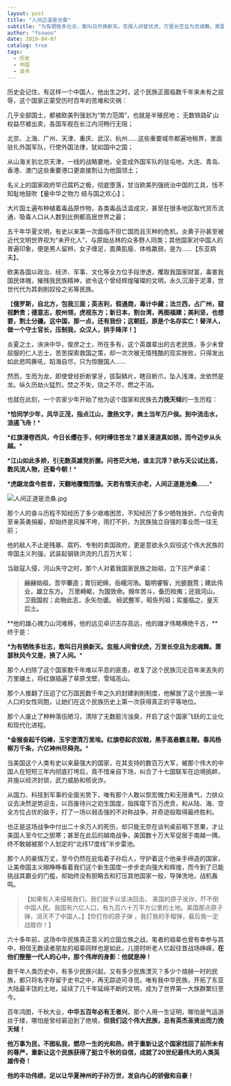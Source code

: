 ```yaml
---
layout: post
title: "人间正道是沧桑"
subtitle: "为有牺牲多壮志，敢叫日月换新天。忽报人间曾伏虎，万里长空且为忠魂舞。萧瑟秋风今又是，换了人间。"
author: "fsoooo"
date: 2019-04-07
catalog: true
tags:
  - 历史
  - 中国
  - 读书
---
```


历史会记住，有这样一个中国人，他出生之时，这个民族正面临数千年来未有之屈辱，这个国家正蒙受历时百年的苦难和灾祸：

几乎全部国土，都被欧美列强划为“势力范围”，也就是半殖民地； 无数铁路矿山权益尽被出卖，各国军舰在长江内河畅行无阻；

北京、上海、广州、天津、重庆、武汉、杭州……这些重要城市都遍地租界，里面驻扎外国军队，行使外国法律，犹如国中之国；

从山海关到北京天津，一线的战略要地，全变成外国军队的驻屯地，大连、青岛、香港、澳门这些重要港口更直接割让为他国领土；

名义上的国家政府早已腐朽之极，彻底堕落，甘当欧美列强统治中国的工具，恬不知耻地鼓吹【量中华之物力 结与国之欢心】；

大片国土遍布种植着毒品原作物，各类毒品泛滥成灾，甚至在很多地区取代货币流通，吸毒人口从人数到比例都高居世界之最；

五千年华夏文明，有史以来第一次面临不但亡国而且灭种的危机，炎黄子孙甚至被近代文明世界视为“未开化人”，与原始丛林的众多野人同类；其他国家对中国人的普遍印象，便是男人留辫，女子缠足，面黄肌瘦、体格羸弱，是为……【东亚病夫】。

欧美各国以政治、经济、军事、文化等全方位手段渗透，攫取我国家财富，毒害我国民体魄，摧残我民族精神，欲令这个曾经辉煌璀璨的文明，永久沉溺于泥潭，世世代代为其剥削奴役之劣等民族。

【**俄罗斯，自北方，包我三面；英吉利，假通商，毒计中藏；法兰西，占广州，窥视黔贵；德意志，胶州领，虎视东方；新日本，割台湾，再图福建；美利坚，也想要，割土分疆。这中国，那一点，还有我份；这朝廷，原是个名存实亡！替洋人，做一个守土官长，压制我，众汉人，拱手降洋！**】

炎夏之土，泱泱中华，俊彦之士，所在多有，这个英雄辈出的古老民族，多少未曾屈服的仁人志士，苦苦探索救国之策，却一次次被无情残酷的现实挫败，只得发出如此悲鸣撕吼，蹈海自尽，只为惊醒国人……

然而，生而为龙，即使曾经折断掌牙，拔裂鳞片，瞎目断爪，坠入浅滩，龙依然是龙。纵久历劫火猛烈，焚之不失，烧之不尽，燃之不消。

也就在此刻，一个农家少年开始了他为这个国家和民族去**力挽天倾**的一生历程：

**\*恰同学少年，风华正茂，指点江山，激扬文字，粪土当年万户侯。到中流击水，浪遏飞舟！***

**\*红旗漫卷西风，今日长缨在手，何时缚住苍龙？雄关漫道真如铁，而今迈步从头越。***

**\*江山如此多娇，引无数英雄竞折腰。问苍茫大地，谁主沉浮？欲与天公试比高，数风流人物，还看今朝！***

**\*虎踞龙盘今胜昔，天翻地覆慨而慷。天若有情天亦老，人间正道是沧桑……***

![人间正道是沧桑.jpg](https://upload-images.jianshu.io/upload_images/15749314-198c93450ab33d0b.jpg?imageMogr2/auto-orient/strip%7CimageView2/2/w/1240)


那个人的奋斗历程不知经历了多少艰难困苦，不知经历了多少牺牲挫折，六位骨肉至亲英勇捐躯，却始终是风摧不垮，雨打不折，为民族独立自强的事业而一往无前；

他的敌人不止是残暴、腐朽、专制的卖国政府，更是意欲永久奴役这个伟大民族的帝国主义列强，武装起钢铁洪流的几百万大军；

当敌寇入侵，河山失守之时，那个人对着我国家民族之始祖，立下庄严承诺：

> **赫赫始祖，吾华肇造；胄衍祀绵，岳峨河浩。聪明睿智，光披遐荒；建此伟业，雄立东方。**
> **万里崎岖，为国效命。频年苦斗，备历险夷；还我河山，卫我国权；此物此志，永矢勿谖。**
> **经武整军，昭告列祖；实鉴临之，皇天后土。**

**他的雄心魄力山河难移，他的远见卓识志存高远，他的雄才伟略横绝千古，**终于是：

**\*为有牺牲多壮志，敢叫日月换新天。忽报人间曾伏虎，万里长空且为忠魂舞。萧瑟秋风今又是，换了人间。***

那个人扫除了这个国家数千年难以平息的匪患，收复了这个民族沉沦百年来丢失的万里疆土，将红旗插遍了草原戈壁，雪域高山。

那个人推翻了压迫了亿万国民数千年之久的封建剥削制度，他解放了这个民族一半人口的女性同胞，让她们在这个民族历史上第一次获得真正的平等地位。

那个人废止了种种落伍陋习，清除了无数脏污浊臭，开启了这个国家飞跃的工业化和现代化进程。

**\*金猴奋起千钧棒，玉宇澄清万里埃。红旗卷起农奴戟，黑手高悬霸主鞭。春风杨柳万千条，六亿神州尽舜尧。***

当美国这个人类有史以来最强大的国家，在其支持的数百万大军，被那个伟大的中国人在短短三年内彻底打垮后，竟不惜亲自下场，纠合了十七国联军在边境挑衅，并施以经济封锁，武力威胁和核讹诈。

从国力、科技到军事的全面劣势下，唯有那个人敢以恢宏魄力和无限勇气，力排众议去决然逆势迎击，以百废待兴之初生国度，指挥麾下百万虎贲，和从陆、海、空全方位占优的敌手，打了一场以弱击强的不对称战争，并奇迹般取得最终胜利。

也正是这场战争中付出二十余万人的死伤，却只能无奈在谈判桌前咽下苦果，才让美国人至今忆之胆寒；甚至在此后的越南战争，美国数十万大军促居于南越一隅，终不敢越被那个人划定的“北纬17度线”半步雷池。

那个人的豪情万丈，至今仍然在庇佑着子孙后人，守护着这个他亲手缔造的国家，让美帝国主义眼睁睁看着我们这个新生国度一步步走向强大和辉煌，而今到了已能挑战其霸业的门槛，却始终没有胆略去和打压其他国家一般，导弹洗地，战机轰鸣。

> 【如果有人来侵略我们，我们就予以坚决回击。 美国的原子讹诈，吓不倒中国人民。我国有六亿人口，有九百六十万平方公里的土地。美国那点原子弹，消灭不了中国人。】【你打你的原子弹 ，我打我的手榴弹，最后我一定战胜你！】

六十多年前，这场中华民族真正意义的立国立族之战，笔者的祖辈也曾有幸参与其中，相信无数读者朋友的祖辈同样也是如此，儿提时听老人忆起往昔战场峥嵘，**在他们整整一代人的心中，那个伟岸的身影：他就是神！**

数千年人类历史中，有多少民族兴起，又有多少民族湮灭？多少个煊赫一时的民族，都只将名字存留于史书之中，再无踪迹可寻觅。唯有我中华民族，开拓了东亚大陆最丰饶的土地，延续了几千年延绵不断的文明，成为了世界第一大族群繁衍至今。

百年鸿图，千秋大业，**中华五百年必有王者兴**，那个人用一生证明，哪怕是气运游丝于缕，哪怕是曾经窘迫到了绝境，**但我们这个伟大民族，总有英杰圣贤出而力挽天倾！**

**他万事为民，不图私我，燃尽一生的光和热，终于重新让这个国家找回了前所未有的尊严，重新让这个民族获得了挺立千秋的自信，成就了20世纪最伟大的人类英雄传奇！**

**他的丰功伟绩，足以让华夏神州的子孙万世，发自内心的骄傲和自豪！**
